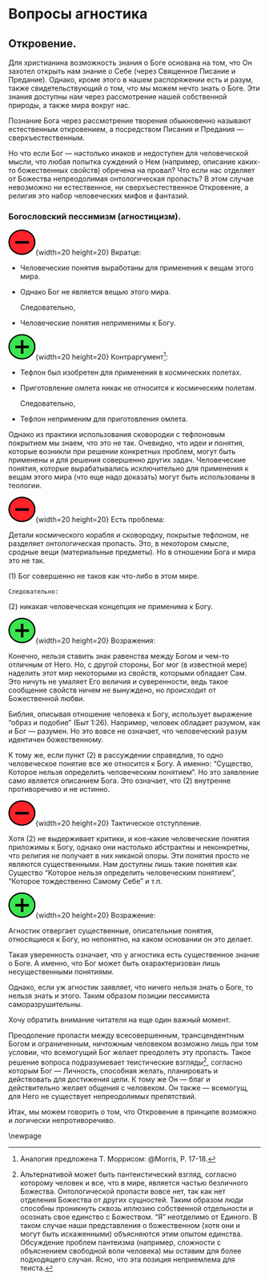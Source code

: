 # Вопросы агностика

## Откровение.

Для христианина возможность знания о Боге основана на том, что Он захотел открыть нам знание о Себе (через Священное Писание и Предание). Однако, кроме этого в нашем распоряжении есть и разум, также свидетельствующий о том, что мы можем нечто знать о Боге. Эти знания доступны нам через рассмотрение нашей собственной природы, а также мира вокруг нас. 

Познание Бога через рассмотрение творения обыкновенно называют естественным откровением, а посредством Писания и Предания — сверхъестественным.

Но что если Бог — настолько инаков и недоступен для человеческой мысли, что любая попытка суждений о Нем (например, описание каких-то божественных свойств) обречена на провал? Что если нас отделяет от Божества непреодолимая онтологическая пропасть? В этом случае невозможно ни естественное, ни сверхъестественное Откровение, а религия это набор человеческих мифов и фантазий.

### Богословский пессимизм (агностицизм).

![](../image/a_letter03.png){width=20 height=20} Вкратце: 

* Человеческие понятия выработаны для применения к вещам этого мира. 
* Однако Бог не является вещью этого мира. 

    Следовательно, 
* Человеческие понятия неприменимы к Богу.

![](../image/cross05.png){width=20 height=20} Контраргумент[^gc001]:

* Тефлон был изобретен для применения в космических полетах. 
* Приготовление омлета никак не относится к космическим полетам. 

    Следовательно, 
* Тефлон неприменим для приготовления омлета. 

Однако из практики использования сковородки с тефлоновым покрытием мы знаем, что это не так. Очевидно, что идеи и понятия, которые возникли при решении конкретных проблем, могут быть применены и для решения совершенно других задач. Человеческие понятия, которые вырабатывались исключительно для применения к вещам этого мира (что еще надо доказать) могут быть использованы в теологии.

![](../image/a_letter03.png){width=20 height=20}  Есть проблема:

Детали космического корабля и сковородку, покрытые тефлоном, не разделяет онтологическая пропасть. Это, в некотором смысле, сродные вещи (материальные предметы). Но в отношении Бога и мира это не так.

(1) Бог совершенно не таков как что-либо в этом мире. 

    Следовательно:
(2) никакая человеческая концепция не применима к Богу.

![](../image/cross05.png){width=20 height=20} Возражения:

Конечно, нельзя ставить знак равенства между Богом и чем-то отличным от Него. Но, с другой стороны, Бог мог (в известной мере) наделить этот мир некоторыми из свойств, которыми обладает Сам. Это ничуть не умаляет Его величия и суверенности, ведь такое сообщение свойств ничем не вынуждено, но происходит от Божественной любви.

Библия, описывая отношение человека к Богу, использует выражение “образ и подобие” (Быт 1:26). Например, человек обладает разумом, как и Бог — разумен. Но это вовсе не означает, что человеческий разум идентичен божественному.

К тому же, если пункт (2) в рассуждении справедлив, то одно человеческое понятие все же относится к Богу. А именно: “Существо, Которое нельзя определить человеческим понятием”. Но это заявление само является описанием Бога. Это означает, что (2) внутренне противоречиво и не истинно.

![](../image/a_letter03.png){width=20 height=20}  Тактическое отступление.

Хотя (2) не выдерживает критики, и кое-какие человеческие понятия приложимы к Богу, однако они настолько абстрактны и неконкретны, что религия не получает в них никакой опоры. Эти понятия просто не являются существенными. Нам доступны лишь такие понятия как Существо “Которое нельзя определить человеческим понятием”, “Которое тождественно Самому Себе” и т.п.

![](../image/cross05.png){width=20 height=20}   Возражение:

Агностик отвергает существенные, описательные понятия, относящиеся к Богу, но непонятно, на каком основании он это делает.

Такая уверенность означает, что у агностика есть существенное знание о Боге. А именно, что Бог может быть охарактеризован лишь несущественными понятиями.

Однако, если уж агностик заявляет, что ничего нельзя знать о Боге, то нельзя знать и этого. Таким образом позиции пессимиста саморазрушительны.

Хочу обратить внимание читателя на еще один важный момент.

 Преодоление пропасти между всесовершенным, трансцендентным Богом и ограниченным, ничтожным человеком возможно лишь при том условии, что всемогущий Бог желает преодолеть эту пропасть. Такое решение вопроса подразумевает теистические взгляды[^gc002], согласно которым Бог — Личность, способная желать, планировать и действовать для достижения цели. К тому же Он — благ и действительно желает общения с человеком. Он также — всемогущ, для Него не существует непреодолимых препятствий.

Итак, мы можем говорить о том, что Откровение в принципе возможно и логически непротиворечиво. 

[^gc001]: Аналогия предложена Т. Моррисом: @Morris, P. 17-18.
[^gc002]: Альтернативой может быть пантеистический взгляд, согласно которому человек и все, что в мире, является частью безличного Божества. Онтологической пропасти вовсе нет, так как нет отделения Божества от других сущностей. Таким образом люди способны проникнуть сквозь иллюзию собственной отдельности и осознать свое единство с Божеством. “Я” неотделимо от Единого. В таком случае наши представления о божественном (хотя они и могут быть искаженными) объясняются этим опытом единства. Обсуждение проблем пантеизма (например, сложности с объяснением свободной воли человека) мы оставим для более подходящего случая. Ясно, что эта позиция неприемлема для теиста.

\newpage

